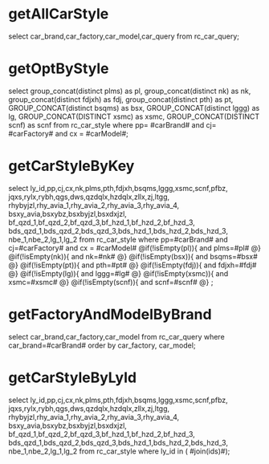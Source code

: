 getAllCarStyle
===
select  car_brand,car_factory,car_model,car_query 
from rc_car_query;

getOptByStyle
===
select 
	group_concat(distinct plms) as pl,
  group_concat(distinct nk) as nk,
  group_concat(distinct fdjxh) as fdj,
	group_concat(distinct pth) as pt,
	GROUP_CONCAT(distinct bsqms) as bsx,
	GROUP_CONCAT(distinct lggg) as lg,
	GROUP_CONCAT(DISTINCT xsmc) as xsmc,
	GROUP_CONCAT(DISTINCT scnf) as scnf
from rc_car_style
where pp= #carBrand#
and cj= #carFactory#
and cx = #carModel#;

getCarStyleByKey
===
select ly_id,pp,cj,cx,nk,plms,pth,fdjxh,bsqms,lggg,xsmc,scnf,pfbz,
jqxs,rylx,rybh,qgs,dws,qzdqlx,hzdqlx,zllx,zj,ltgg,
rhybyjzl,rhy_avia_1,rhy_avia_2,rhy_avia_3,rhy_avia_4,
bsxy_avia,bsxybz,bsxbyjzl,bsxdxjzl,
bf_qzd_1,bf_qzd_2,bf_qzd_3,bf_hzd_1,bf_hzd_2,bf_hzd_3,
bds_qzd_1,bds_qzd_2,bds_qzd_3,bds_hzd_1,bds_hzd_2,bds_hzd_3,
nbe_1,nbe_2,lg_1,lg_2
from rc_car_style
where pp=#carBrand# 
and cj=#carFactory#
and cx = #carModel#
@if(!isEmpty(pl)){
	and plms=#pl#
@}
@if(!isEmpty(nk)){
	and nk=#nk#
@}
@if(!isEmpty(bsx)){
	and bsqms=#bsx#
@}
@if(!isEmpty(pt)){
	and pth=#pt#
@}
@if(!isEmpty(fdj)){
	and fdjxh=#fdj#
@}
@if(!isEmpty(lg)){
	and lggg=#lg#
@}
@if(!isEmpty(xsmc)){
	and xsmc=#xsmc#
@}
@if(!isEmpty(scnf)){
	and scnf=#scnf#
@}
;

getFactoryAndModelByBrand
===
select car_brand,car_factory,car_model from rc_car_query
where car_brand=#carBrand# order by car_factory, car_model;

getCarStyleByLyId
===
select ly_id,pp,cj,cx,nk,plms,pth,fdjxh,bsqms,lggg,xsmc,scnf,pfbz,
jqxs,rylx,rybh,qgs,dws,qzdqlx,hzdqlx,zllx,zj,ltgg,
rhybyjzl,rhy_avia_1,rhy_avia_2,rhy_avia_3,rhy_avia_4,
bsxy_avia,bsxybz,bsxbyjzl,bsxdxjzl,
bf_qzd_1,bf_qzd_2,bf_qzd_3,bf_hzd_1,bf_hzd_2,bf_hzd_3,
bds_qzd_1,bds_qzd_2,bds_qzd_3,bds_hzd_1,bds_hzd_2,bds_hzd_3,
nbe_1,nbe_2,lg_1,lg_2
from rc_car_style
where ly_id  in ( #join(ids)#);
